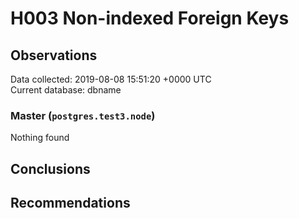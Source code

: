 # H003 Non-indexed Foreign Keys #

## Observations ##
Data collected: 2019-08-08 15:51:20 +0000 UTC  
Current database: dbname  


### Master (`postgres.test3.node`) ###



Nothing found



## Conclusions ##


## Recommendations ##

